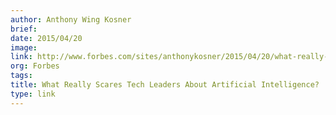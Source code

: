 ```yaml
---
author: Anthony Wing Kosner
brief:
date: 2015/04/20
image:
link: http://www.forbes.com/sites/anthonykosner/2015/04/20/what-really-scares-tech-leaders-about-artificial-intelligence/
org: Forbes
tags:
title: What Really Scares Tech Leaders About Artificial Intelligence?
type: link
---
```

